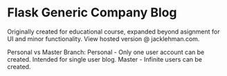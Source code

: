 # Flask Generic Company Blog

Originally created for educational course, expanded beyond asignment for UI and minor functionality. View hosted version @ jacklehman.com.

Personal vs Master Branch: Personal - Only one user account can be created. Intended for single user blog.
Master - Infinite users can be created.
